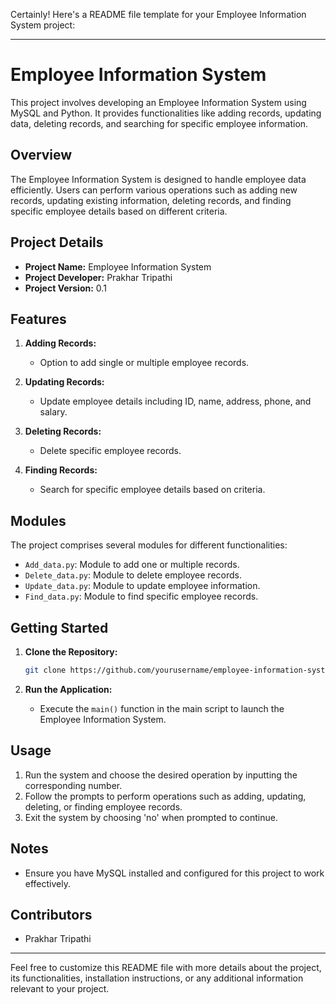Certainly! Here's a README file template for your Employee Information System project:

---

# Employee Information System

This project involves developing an Employee Information System using MySQL and Python. It provides functionalities like adding records, updating data, deleting records, and searching for specific employee information.

## Overview

The Employee Information System is designed to handle employee data efficiently. Users can perform various operations such as adding new records, updating existing information, deleting records, and finding specific employee details based on different criteria.

## Project Details

- **Project Name:** Employee Information System
- **Project Developer:** Prakhar Tripathi
- **Project Version:** 0.1

## Features

1. **Adding Records:**
   - Option to add single or multiple employee records.
  
2. **Updating Records:**
   - Update employee details including ID, name, address, phone, and salary.

3. **Deleting Records:**
   - Delete specific employee records.

4. **Finding Records:**
   - Search for specific employee details based on criteria.

## Modules

The project comprises several modules for different functionalities:

- `Add_data.py`: Module to add one or multiple records.
- `Delete_data.py`: Module to delete employee records.
- `Update_data.py`: Module to update employee information.
- `Find_data.py`: Module to find specific employee records.

## Getting Started

1. **Clone the Repository:**

   ```bash
   git clone https://github.com/yourusername/employee-information-system.git
   ```

2. **Run the Application:**

   - Execute the `main()` function in the main script to launch the Employee Information System.

## Usage

1. Run the system and choose the desired operation by inputting the corresponding number.
2. Follow the prompts to perform operations such as adding, updating, deleting, or finding employee records.
3. Exit the system by choosing 'no' when prompted to continue.

## Notes

- Ensure you have MySQL installed and configured for this project to work effectively.

## Contributors

- Prakhar Tripathi

---

Feel free to customize this README file with more details about the project, its functionalities, installation instructions, or any additional information relevant to your project.
